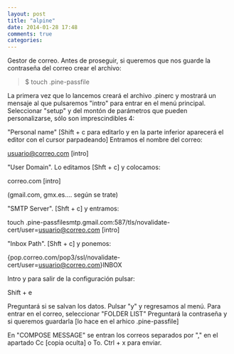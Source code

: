```yaml
---
layout: post
title: "alpine"
date: 2014-01-28 17:48
comments: true
categories: 
---
```

Gestor de correo. Antes de proseguir, si queremos que nos guarde la contraseña del correo crear el archivo: 

>$ touch .pine-passfile 

La primera vez que lo lancemos creará el archivo .pinerc y mostrará un mensaje al que pulsaremos "intro" para entrar en el menú principal. Seleccionar "setup" y del montón de parámetros que pueden personalizarse, sólo son imprescindibles 4: 

"Personal name" [Shift + c para editarlo y en la parte inferior aparecerá el editor con el cursor parpadeando] Entramos el nombre del correo: 

usuario@correo.com [intro] 

"User Domain". Lo editamos [Shft + c] y colocamos: 

correo.com [intro] 

(gmail.com, gmx.es.... según se trate) 

"SMTP Server". [Shft + c] y entramos: 

touch .pine-passfilesmtp.gmail.com:587/tls/novalidate-cert/user=usuario@correo.com [intro] 

"Inbox Path". [Shft + c] y ponemos: 

{pop.correo.com/pop3/ssl/novalidate-cert/user=usuario@correo.com}INBOX 

Intro y para salir de la configuración pulsar: 

Shift + e 

Preguntará si se salvan los datos. Pulsar "y" y regresamos al menú. Para entrar en el correo, seleccionar "FOLDER LIST" Preguntará la contraseña y si queremos guardarla [lo hace en el arhico .pine-passfile]

En "COMPOSE MESSAGE" se entran los correos separados por "," en el apartado Cc [copia oculta] o To. Ctrl + x para enviar.

